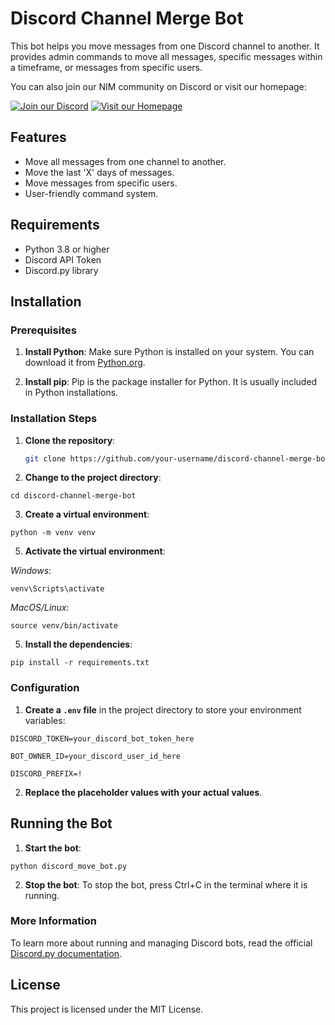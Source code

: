 # Discord Channel Merge Bot

This bot helps you move messages from one Discord channel to another. It provides admin commands to move all messages, specific messages within a timeframe, or messages from specific users.

You can also join our NIM community on Discord or visit our homepage:

[![Join our Discord](https://img.shields.io/badge/Discord-Join-blue)](https://discord.com/invite/SVYMhKpCAb)
[![Visit our Homepage](https://img.shields.io/badge/Homepage-Visit-orange)](https://nimiates.org)

## Features

- Move all messages from one channel to another.
- Move the last 'X' days of messages.
- Move messages from specific users.
- User-friendly command system.

## Requirements

- Python 3.8 or higher
- Discord API Token
- Discord.py library

## Installation

### Prerequisites

1. **Install Python**: Make sure Python is installed on your system. You can download it from [Python.org](https://www.python.org/downloads/).

2. **Install pip**: Pip is the package installer for Python. It is usually included in Python installations.

### Installation Steps

1. **Clone the repository**:

   ```bash
   git clone https://github.com/your-username/discord-channel-merge-bot.git
   
2. **Change to the project directory**:

`cd discord-channel-merge-bot`

3. **Create a virtual environment**:

`python -m venv venv`

5. **Activate the virtual environment**:

*Windows*:

`venv\Scripts\activate`

*MacOS/Linux*:

`source venv/bin/activate`

5. **Install the dependencies**:

`pip install -r requirements.txt`

### Configuration

1. **Create a `.env` file** in the project directory to store your environment variables:

`DISCORD_TOKEN=your_discord_bot_token_here`

`BOT_OWNER_ID=your_discord_user_id_here`

`DISCORD_PREFIX=!`

2. **Replace the placeholder values with your actual values**.

## Running the Bot

1. **Start the bot**:

`python discord_move_bot.py`

2. **Stop the bot**: To stop the bot, press Ctrl+C in the terminal where it is running.

### More Information
To learn more about running and managing Discord bots, read the official [Discord.py documentation](https://discordpy.readthedocs.io/en/stable/#getting-started).

## License
This project is licensed under the MIT License.
